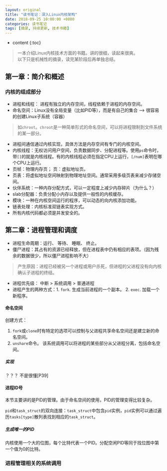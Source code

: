 ```yaml
---
layout: original
title: "读书笔记：深入Linux内核架构"
date: 2018-09-25 10:00:00 +0800 
categories: 读书笔记
tags: [摘录, 持续更新, 技术书籍]
---
```

* content
{:toc}


> 一本介绍Linux内核技术方面的书籍。讲的很细，读起来很爽。<br/>
> 以下只是机械性的摘录，读完某阶段后再单独总结。

<!-- more -->

## 第一章：简介和概述
### 内核的组成部分
* 进程和线程： 进程有独立的内存空间，线程依赖于进程的内存空间。
* 命名空间：Linux没有全局变量（比如PID等），而是有自己的集合  --> 很容易的创建Linux子系统（容器）
> 如`chroot`。`chroot`是一种简单形式的命名空间，可以将进程限制到文件系统的某一部分。
* 进程间通信通过内核实现，具体方法是内存空间有专门的内核空间。
* 内核线程：无权访问用户空间，负责数据同步、分配进程等。使用`ps`命令时，带`[]`的就是内核线程。有的内核线程必须在指定CPU上运行，`[/num]`表明在哪个CPU上运行。
* 页帧：物理内存页； 页：虚拟地址页。
* 页表：将虚拟地址空间映射到物理地址空间。通常采用多级页表来减少存储空间。
* 伙伴系统：一种内存分配方式，可以一定程度上减少内存碎片（为什么？）
* slab分配器：负责分配小内存以及提供一般性的内核缓存。
* 模块：一种在内核空间运行的程序，可以动态的向内核添加功能。
* 链表处理：内核标准双链表实现方式。
* 所有内核代码都必须是并发安全的。


## 第二章：进程管理和调度
* 进程生命周期：运行、 等待、 睡眠、 终止。
* 僵尸进程：其占有的资源已经释放，但在进程表中仍有相应的表项。（因为残余的数据很少，所以僵尸进程影响不大）
> 产生原因：进程已经被另一个进程或用户杀死，但进程的父进程没有向内核确认子进程的终结。

* 进程优先级： 中断 > 系统调用 > 普通进程
* 进程产生的两种方式：1. `fork`. 生成当前进程的一个副本。 2. `exec`. 加载一个新程序。

#### 命名空间
创建方式：
1. `fork`或`clone`时有特定的选项可以控制与父进程共享命名空间还是建立新的命名空间。
2. `unshare`命令。 该系统调用可以将进程的某些部分从父进程分离，包括命名空间。

##### 实现
？？？ 不是很懂[P39]


#### 进程ID号
本节主要讲的是PID的管理。由于命名空间的使用，PID的管理变得比较复杂。

`pid`和`task_struct`的双向连接：`task_struct`中包含`pid`实例，`pid`实例可以通过遍历`tasks[type]`散列表找到相应的`task_struct`。

##### 生成唯一的PID
内核使用一个大的位图，每个比特代表一个PID。分配空闲PID等同于找位图中第一个值为0的比特。

### 进程管理相关的系统调用



